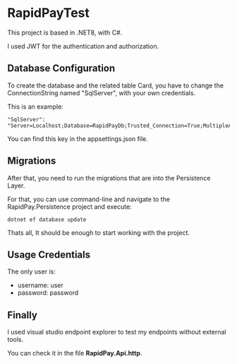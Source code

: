 # RapidPayTest

This project is based in .NET8, with C#.

I used JWT for the authentication and authorization.




## Database Configuration

To create the database and the related table Card, you have to change the ConnectionString named "SqlServer", with your own credentials.

This is an example:

```
"SqlServer": "Server=Localhost;Database=RapidPayDb;Trusted_Connection=True;MultipleActiveResultSets=true;TrustServerCertificate=True"
```

You can find this key in the appsettings.json file.


## Migrations

After that, you need to run the migrations that are into the Persistence Layer.

For that, you can use command-line and navigate to the RapidPay.Persistence project and execute:

```
dotnet ef database update
```

Thats all, It should be enough to start working with the project.
## Usage Credentials

The only user is:

- username: user
- password: password


## Finally

I used visual studio endpoint explorer to test my endpoints without external tools.

You can check it in the file __RapidPay.Api.http__.
